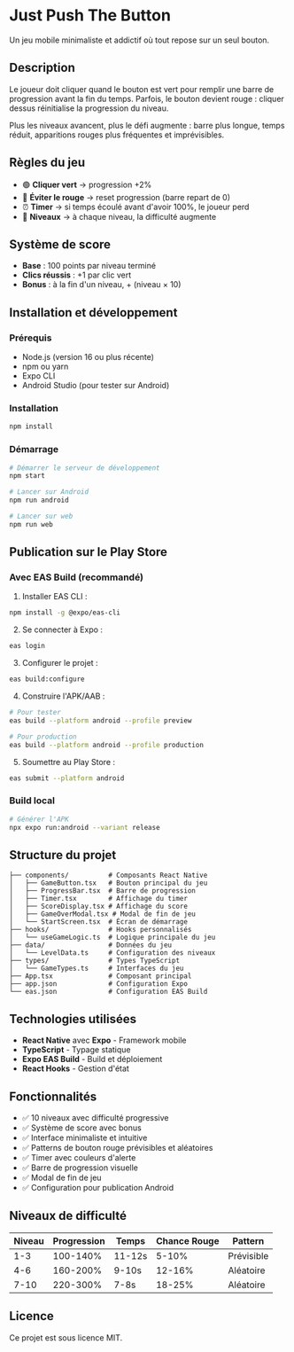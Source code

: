# Just Push The Button

Un jeu mobile minimaliste et addictif où tout repose sur un seul bouton.

## Description

Le joueur doit cliquer quand le bouton est vert pour remplir une barre de progression avant la fin du temps. Parfois, le bouton devient rouge : cliquer dessus réinitialise la progression du niveau.

Plus les niveaux avancent, plus le défi augmente : barre plus longue, temps réduit, apparitions rouges plus fréquentes et imprévisibles.

## Règles du jeu

- 🟢 **Cliquer vert** → progression +2%
- 🔴 **Éviter le rouge** → reset progression (barre repart de 0)
- ⏰ **Timer** → si temps écoulé avant d'avoir 100%, le joueur perd
- 🎯 **Niveaux** → à chaque niveau, la difficulté augmente

## Système de score

- **Base** : 100 points par niveau terminé
- **Clics réussis** : +1 par clic vert
- **Bonus** : à la fin d'un niveau, + (niveau × 10)

## Installation et développement

### Prérequis

- Node.js (version 16 ou plus récente)
- npm ou yarn
- Expo CLI
- Android Studio (pour tester sur Android)

### Installation

```bash
npm install
```

### Démarrage

```bash
# Démarrer le serveur de développement
npm start

# Lancer sur Android
npm run android

# Lancer sur web
npm run web
```

## Publication sur le Play Store

### Avec EAS Build (recommandé)

1. Installer EAS CLI :
```bash
npm install -g @expo/eas-cli
```

2. Se connecter à Expo :
```bash
eas login
```

3. Configurer le projet :
```bash
eas build:configure
```

4. Construire l'APK/AAB :
```bash
# Pour tester
eas build --platform android --profile preview

# Pour production
eas build --platform android --profile production
```

5. Soumettre au Play Store :
```bash
eas submit --platform android
```

### Build local

```bash
# Générer l'APK
npx expo run:android --variant release
```

## Structure du projet

```
├── components/          # Composants React Native
│   ├── GameButton.tsx   # Bouton principal du jeu
│   ├── ProgressBar.tsx  # Barre de progression
│   ├── Timer.tsx        # Affichage du timer
│   ├── ScoreDisplay.tsx # Affichage du score
│   ├── GameOverModal.tsx # Modal de fin de jeu
│   └── StartScreen.tsx  # Écran de démarrage
├── hooks/               # Hooks personnalisés
│   └── useGameLogic.ts  # Logique principale du jeu
├── data/                # Données du jeu
│   └── LevelData.ts     # Configuration des niveaux
├── types/               # Types TypeScript
│   └── GameTypes.ts     # Interfaces du jeu
├── App.tsx              # Composant principal
├── app.json             # Configuration Expo
└── eas.json             # Configuration EAS Build
```

## Technologies utilisées

- **React Native** avec **Expo** - Framework mobile
- **TypeScript** - Typage statique
- **Expo EAS Build** - Build et déploiement
- **React Hooks** - Gestion d'état

## Fonctionnalités

- ✅ 10 niveaux avec difficulté progressive
- ✅ Système de score avec bonus
- ✅ Interface minimaliste et intuitive
- ✅ Patterns de bouton rouge prévisibles et aléatoires
- ✅ Timer avec couleurs d'alerte
- ✅ Barre de progression visuelle
- ✅ Modal de fin de jeu
- ✅ Configuration pour publication Android

## Niveaux de difficulté

| Niveau | Progression | Temps | Chance Rouge | Pattern |
|--------|-------------|-------|--------------|---------|
| 1-3    | 100-140%    | 11-12s| 5-10%        | Prévisible |
| 4-6    | 160-200%    | 9-10s | 12-16%       | Aléatoire |
| 7-10   | 220-300%    | 7-8s  | 18-25%       | Aléatoire |

## Licence

Ce projet est sous licence MIT.
